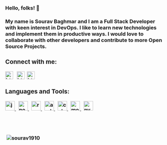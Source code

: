 <p align="left">
<h3>Hello, folks! 👋<h3>
<p><b>
My name is Sourav Baghmar and I am a Full Stack Developer with keen interest in DevOps. I like to learn new technologies and implement them in productive ways. I would love to collaborate with other developers and contribute to more Open Source Projects.
  <b></p></p>

  
<p align="left"> 
<h3 align="left">Connect with me:</h3>  

<a href="https://linkedin.com/in/https://www.linkedin.com/in/sourav-baghmar-988a01184/" target="blank"><img align="center" src="https://cdn.jsdelivr.net/npm/simple-icons@3.0.1/icons/linkedin.svg" alt="https://www.linkedin.com/in/sourav-baghmar-988a01184/" height="25" width="25" /></a> &nbsp;
<a href="https://auth.geeksforgeeks.org/user/https://auth.geeksforgeeks.org/user/souravbaghmar/profile" target="blank"><img align="center" src="https://cdn.jsdelivr.net/npm/simple-icons@3.0.1/icons/geeksforgeeks.svg" alt="https://auth.geeksforgeeks.org/user/souravbaghmar/profile" height="25" width="25" /></a>&nbsp;
<a href="https://www.leetcode.com/https://leetcode.com/user9350y/" target="blank"><img align="center" src="https://cdn.jsdelivr.net/npm/simple-icons@3.0.1/icons/leetcode.svg" alt="https://leetcode.com/user9350y/" height="25" width="25" /></a>

</p>
<h3 align="left">Languages and Tools:</h3>
<p align="left"> 
<a href="https://developer.mozilla.org/en-US/docs/Web/JavaScript" target="_blank"> <img src="https://devicons.github.io/devicon/devicon.git/icons/javascript/javascript-original.svg" alt="javascript" width="30" height="30"/> </a> &nbsp;
<a href="https://nodejs.org" target="_blank"> <img src="https://devicons.github.io/devicon/devicon.git/icons/nodejs/nodejs-original-wordmark.svg" alt="nodejs" width="30" height="30"/> </a> &nbsp;
<a href="https://reactjs.org/" target="_blank"> <img src="https://devicons.github.io/devicon/devicon.git/icons/react/react-original-wordmark.svg" alt="react" width="30" height="30"/> </a> &nbsp;
<a href="https://developer.android.com" target="_blank"> 
<img src="https://devicons.github.io/devicon/devicon.git/icons/android/android-original-wordmark.svg" alt="android" width="30" height="30"/> 
</a> &nbsp;
<a href="https://www.w3schools.com/cpp/" target="_blank"> <img src="https://devicons.github.io/devicon/devicon.git/icons/cplusplus/cplusplus-original.svg" alt="cplusplus" width="30" height="30"/> </a> &nbsp;
<a href="https://www.mongodb.com/" target="_blank"> <img src="https://devicons.github.io/devicon/devicon.git/icons/mongodb/mongodb-original-wordmark.svg" alt="mongodb" width="30" height="30"/> </a> &nbsp;
<a href="https://www.python.org" target="_blank"> <img src="https://devicons.github.io/devicon/devicon.git/icons/python/python-original.svg" alt="python" width="30" height="30"/> </a>
 </p>

<br>
<br>


<p>&nbsp;<img align="center" src="https://github-readme-stats.vercel.app/api?username=sourav1910&show_icons=true&theme=dark" alt="sourav1910" /></p>

